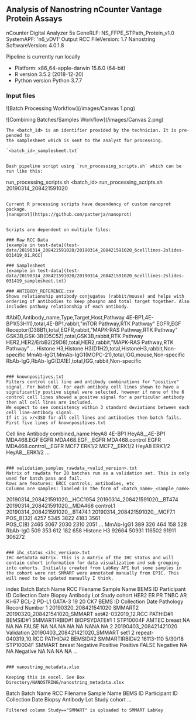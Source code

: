 ## Analysis of Nanostring nCounter Vantage Protein Assays
nCounter Digital Analyzer 5s
GeneRLF: NS_FFPE_STPath_Protein_v1.0
SystemAPF: 'n6_vDV1'
Output RCC FileVersion: 1.7
Nanostring SoftwareVersion: 4.0.1.8

Pipeline is currently run locally
 - Platform: x86_64-apple-darwin 15.6.0 (64-bit)
 - R version 3.5.2 (2018-12-20)
 - Python version Python 3.7.7

### Input files

![Batch Processing Workflow](/images/Canvas 1.png)

![Combining Batches/Samples Workflow](/images/Canvas 2.png)
```
The <batch_id> is an identifier provided by the technician. It is pre-pended to
the samplesheet which is sent to the analyst for processing.

`<batch_id>_samplesheet.txt`


Bash pipeline script using `run_processing_scripts.sh` which can be run like this:
```
run_processing_scripts.sh <batch_id>
run_processing_scripts.sh 20190314_208421591020

```

Current R processing scripts have dependency of custom nanoprot package. 
[nanoprot](https://github.com/patterja/nanoprot)


Scripts are dependent on multiple files:

### Raw RCC Data
[example in test-data](test-data/20190314_208421591020/20190314_208421591020_6celllines-2slides-031419_01.RCC)

### Samplesheet
[example in test-data](test-data/20190314_208421591020/20190314_208421591020_6celllines-2slides-031419_samplesheet.txt)

### ANTIBODY_REFERENCE.csv
Shows relationship antibody conjugates (rabbit/mouse) and helps with ordering of antibodies to keep phospho and total target together. Also includes pathway relationship of each antibody. 

```
#AbID,Antibody_name,Type,Target,Host,Pathway
4E-BP1,4E-BP1(53H11),total,4E-BP1,rabbit,"mTOR Pathway,RTK Pathway"
EGFR,EGF Receptor(D38B1),total,EGFR,rabbit,"MAPK-RAS Pathway,RTK Pathway"
GSK3B,GSK-3B(D5C5Z),total,GSK3B,rabbit,RTK Pathway
HER2,HER2/ErbB2(29D8),total,HER2,rabbit,"MAPK-RAS Pathway,RTK Pathway"
...
Histone H3,Histone H3(D1H2),total,HistoneH3,rabbit,Non-specific
MmAb-IgG1,MmAb-IgG1(MOPC-21),total,IGG,mouse,Non-specific
RbAb-IgG,RbAb-IgG(DA1E),total,IGG,rabbit,Non-specific
```

### knownpositives.txt
Filters control cell line and antibody combinations for "positive" signal. For batch QC. For each antibody cell lines shown to have a significantly postive signal were selected, however if none of the 6 control cell lines showed a positve signal for a particular antibody then all cell lines are included. 
We expect to see consistency within 3 standard deviations between each cell line-antibody signal. 
If it is >/<3SD for all cell lines and antibodies then batch fails. 
First five lines of knownpositives.txt
```
Cell line       Antibody        combined_name
HeyA8   4E-BP1  HeyA8__4E-BP1
MDA468.EGF      EGFR    MDA468.EGF__EGFR
MDA468.control  EGFR    MDA468.control__EGFR
MCF7    ERK1/2  MCF7__ERK1/2
HeyA8   ERK1/2  HeyA8__ERK1/2
...
```  

### validation_samples_rawdata_<valid_version>.txt
Matrix of rawdata for 20 batches run as a validation set. This is only used for batch pass and fail. 
Rows are features: ERCC controls, antibodies, etc
Columns are samples: labeled in the form of <batch_name>_<sample_name>

```
20190314_208421591020__HCC1954  20190314_208421591020__BT474    20190314_208421591020__MDA468 control.1	20190314_208421591020__BT474.1    20190314_208421591020__MCF7.1
POS_B(32)	4257	5345	3822	4183	3561	
POS_C(8)	2465	3067	2030	2310	2051
...
MmAb-IgG1	389	326	464	158	528	
RbAb-IgG	509	353	612	182	658	
Histone H3	92664	50931	116502	91911	306272
```

### ihc_status_<ihc_version>.txt
IHC metadata matrix. This is a matrix of the IHC status and will contain cohort information for data visualization and sub grouping into cohorts. Initially created from LabKey API but some samples in the cohort were not SMMART were annotated manually from EPIC. This will need to be updated manaully I think. 

```
index	Batch	Batch Name	RCC Filename	Sample Name	BEMS ID	Participant ID	Collection Date	Biopsy	Antibody Lot	Study	cohort	HER2	ER	PR	TNBC	AR	Ki-67	BCL-2	PD-L1	GATA-3	19	20	CK7	BEMS ID	Collection Date	Pathology Record Number
1	20190320_208421541020	SMMART2	20190320_208421541020_SMMART set#2-032019_12.RCC	PATHID#1	BEMSID#1	SMMARTIRBID#1	BIOPSYDATE#1	1	STP10004F	AMTEC	breast	NA	NA	NA	FALSE	NA	NA	NA	NA	NA	NANA	NA
2	20190403_208421421020	Validation	20190403_208421421020_SMMART set1 2 repeat-040319_10.RCC	PATHID#2 BEMSID#2	SMMARTIRBID#2	16113-110	5/30/18		STP10004F	SMMART	breast	Negative	Positive	Positive	FALSE	Negative	NA	NA	Negative	NA	NA	NA	NA
...
```

### nanostring_metadata.xlsx

Keeping this in excel. See Box Directory/NANOSTRING/nanostring_metadata.xlsx

```
Batch	Batch Name	RCC Filename	Sample Name	BEMS ID	Participant ID	Collection Date	Biopsy	Antibody Lot	Study	cohort
...
```
Filtered column Study=="SMMART" is uploaded to SMMART LabKey

